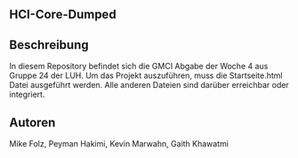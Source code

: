 ## HCI-Core-Dumped

## Beschreibung
In diesem Repository befindet sich die GMCI Abgabe der Woche 4 aus Gruppe 24 der LUH. Um das Projekt auszuführen, muss die Startseite.html Datei ausgeführt werden. Alle anderen Dateien sind darüber erreichbar oder integriert. 

## Autoren
Mike Folz, Peyman Hakimi, Kevin Marwahn, Gaith Khawatmi